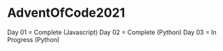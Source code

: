 # AdventOfCode2021

Day 01 = Complete (Javascript)
Day 02 = Complete (Python)
Day 03 = In Progress (Python)

